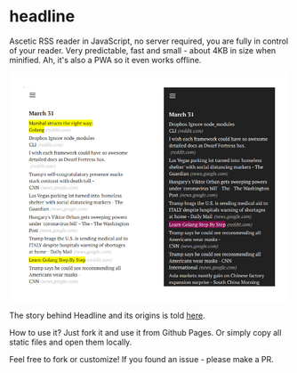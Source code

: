 # headline

Ascetic RSS reader in JavaScript, no server required, you are fully in control of your reader. Very predictable, fast and small - about 4KB in size when minified. Ah, it's also a PWA so it even works offline.

![screenshot](headline.png)

The story behind Headline and its origins is told [here](https://zserge.com/blog/rss-is-dead/).

How to use it? Just fork it and use it from Github Pages. Or simply copy all static files and open them locally.

Feel free to fork or customize! If you found an issue - please make a PR.
